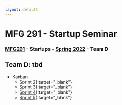 ```yaml
---
layout: default
---
```


# MFG 291 - Startup Seminar

### [MFG291](../) - Startups - [Spring 2022](./) - Team D

## Team D: tbd

- Kanban
    - [Sprint 2](){:target="_blank"}
    - [Sprint 3](){:target="_blank"}
    - [Sprint 4](){:target="_blank"}
    - [Sprint 5](){:target="_blank"}
